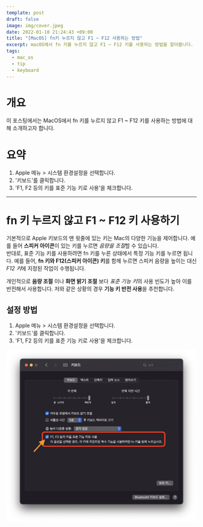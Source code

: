```yaml
---
template: post
draft: false
image: img/cover.jpeg
date: 2022-01-10 21:24:43 +09:00
title: "[MacOS] fn키 누르지 않고 F1 ~ F12 사용하는 방법"
excerpt: macOS에서 fn 키를 누르지 않고 F1 ~ F12 키를 사용하는 방법을 알아봅니다.
tags:
  - mac_os
  - tip
  - keyboard
---
```


# 개요
 이 포스팅에서는 MacOS에서 fn 키를 누르지 않고 F1 ~ F12 키를 사용하는 방법에 대해 소개하고자 합니다.

# 요약
 1. Apple 메뉴 > 시스템 환경설정을 선택합니다.
 2. '키보드'를 클릭합니다.
 3. 'F1, F2 등의 키를 표준 기능 키로 사용'을 체크합니다.

---

# fn 키 누르지 않고 F1 ~ F12 키 사용하기
 기본적으로 Apple 키보드의 맨 윗줄에 있는 키는 Mac의 다양한 기능을 제어합니다.
예를 들어 **스피커 아이콘**이 있는 키를 누르면 *음량을 조절*할 수 있습니다.  
반대로, 표준 기능 키를 사용하려면 fn 키를 누른 상태에서 특정 기능 키를 누르면 됩니다.
예를 들어, **fn 키와 F12(스피커 아이콘) 키**를 함께 누르면 스피커 음량을 높이는 대신 *F12 키*에 지정된 작업이 수행됩니다.

 개인적으로 **음량 조절** 이나 **화면 밝기 조절** 보다 *표준 기능 키*의 사용 빈도가 높아 이를 반전해서 사용합니다.
저와 같은 상황의 경우 **기능 키 반전 사용**을 추천합니다.

## 설정 방법
 1. Apple 메뉴 > 시스템 환경설정을 선택합니다.
 2. '키보드'를 클릭합니다.
 3. 'F1, F2 등의 키를 표준 기능 키로 사용'을 체크합니다.


![use-function-keys-with-fn-key](img/use-function-keys-with-fn-key.png)
